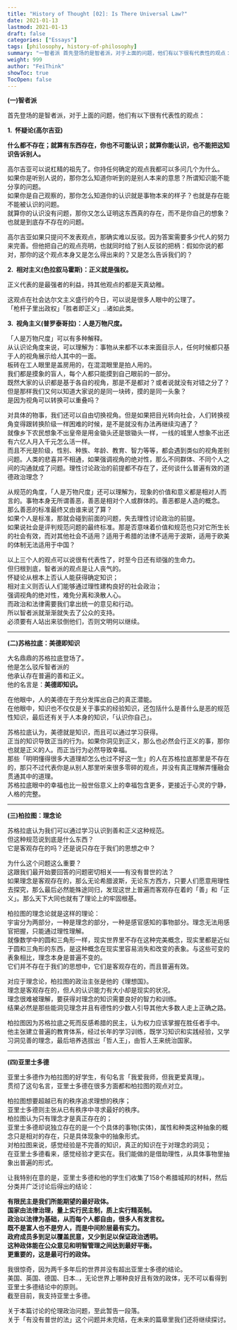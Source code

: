 ```yaml
---
title: "History of Thought [02]: Is There Universal Law?"
date: 2021-01-13
lastmod: 2021-01-13
draft: false
categories: ["Essays"]
tags: [philosophy, history-of-philosophy]
summary: "一智者派 首先登场的是智者派，对于上面的问题，他们有以下很有代表性的观点： 1. 怀疑论高尔吉亚 什么都不存在；就算有东西存在，你也不可能认识；就算你能认识，也不能把这知识告诉别人。..."
weight: 999
author: "FeiThink"
showToc: true
TocOpen: false
---
```




**(一)智者派**

首先登场的是智者派，对于上面的问题，他们有以下很有代表性的观点：

**1.  怀疑论(高尔吉亚)**

**什么都不存在；就算有东西存在，你也不可能认识；就算你能认识，也不能把这知识告诉别人。**

高尔吉亚可以说杠精的祖先了。你持任何确定的观点我都可以多问几个为什么。  
如果你是听别人说的，那你怎么知道你听到的是别人本来的意思？所谓知识能不能分享的问题。  
如果你是自己观察的，那你怎么知道你的认识就是事物本来的样子？也就是存在能不能被认识的问题。  
就算你的认识没有问题，那你又怎么证明这东西真的存在，而不是你自己的想象？也就是到底存不存在的问题。

高尔吉亚如果只提问不发表观点，那确实难以反驳。因为答案需要多少代人的努力来完善。但他把自己的观点亮明，也就同时给了别人反驳的把柄：假如你说的都对，那你的这个观点本身又是怎么得出来的？又是怎么告诉我们的？

**2.  相对主义(色拉叙马霍斯)：正义就是强权。**

正义代表的是最强者的利益，持其他观点的都是天真幼稚。

这观点在社会达尔文主义盛行的今日，可以说是很多人眼中的公理了。  
「枪杆子里出政权」「胜者即正义」..诸如此类。

**3.  视角主义(普罗泰哥拉)：人是万物尺度。**

「人是万物尺度」可以有多种解释。  
从认识论角度来说，可以理解为：事物从来都不以本来面目示人，任何时候都只基于人的视角展示给人其中的一面。  
板砖在工人眼里是盖房用的，在混混眼里是拍人用的。  
我们都是摸象的盲人，每个人都只能摸到自己眼前的一部分。  
既然大家的认识都是基于各自的视角，那是不是都对？或者说就没有对错之分了？  
但是那样我们又何以知道大家说的是同一块砖，摸的是同一头象？  
是因为视角可以转换可以重叠吗？

对具体的物事，我们还可以自由切换视角。但是如果把目光转向社会，人们转换视角变得跟转换阶级一样困难的时候，是不是就没有办法再继续沟通了？  
就像乡下农民想象不出皇帝是用金锄头还是银锄头一样，一线的城里人想象不出还有六亿人月入千元怎么活一样。  
而且不光是阶级，性别、种族、年龄、教育、智力等等，都会遇到类似的视角差别问题。人类的悲喜并不相通，如果强调视角的绝对性，那么不同群体、不同个人之间的沟通就成了问题。理性讨论政治的前提都不存在了，还何谈什么普遍有效的道德政治理念？

从规范的角度，「人是万物尺度」还可以理解为，现象的价值和意义都是相对人而言的。事物本身无所谓善恶，善恶是相对个人或群体的。善恶都是人造的概念。  
那么善恶的标准最终又由谁来说了算？  
如果个人是标准，那就会碰到前面的问题，失去理性讨论政治的前提。  
如果说社会是评判规范问题的最终标准。那是否意味着价值和规范也只对它所生长的社会有效，而对其他社会不适用？适用于希腊的法律不适用于波斯，适用于欧美的体制无法适用于中国？

以上三个人的观点可以说很有代表性了，时至今日还有顽强的生命力。  
但归根到底，智者派的观点是让人丧气的。  
怀疑论从根本上否认人能获得确定知识；  
相对主义则否认人们能够通过理性建构良好的社会政治；  
强调视角的绝对性，难免分离和涣散人心。  
而政治和法律需要我们拿出统一的意见和行动。  
所以智者派就渐渐就失去了公众的支持。  
必须要有人站出来驳倒他们，否则文明何以继续。

---

**(二)苏格拉底：美德即知识**

大名鼎鼎的苏格拉底登场了。  
他是怎么驳斥智者派的  
他承认存在普遍的善和正义。  
他的名言是：**美德即知识。**

在他眼中，人的美德在于充分发挥出自己的真正潜能。  
在他眼中，知识也不仅仅是关于事实的经验知识，还包括什么是善什么是恶的规范性知识，最后还有关于人本身的知识，「认识你自己」。

苏格拉底认为，美德就是知识，而且可以通过学习获得。  
正当的知识导致正当的行为。如果你洞见到正义，那么也必然会行正义的事，那你也就是正义的人。而正当行为必然导致幸福。  
那些「明明懂得很多大道理却怎么也过不好这一生」的人在苏格拉底那里是不存在的，那只不过代表你是从别人那里听来很多零碎的观点，并没有真正理解弄懂融会贯通其中的道理。  
苏格拉底眼中的幸福也比一般世俗意义上的幸福包含更多，更接近于心灵的宁静，人格的完整。

---

**(三)柏拉图：理念论**

苏格拉底认为我们可以通过学习认识到善和正义这种规范。  
但这种规范说到底是什么东西？  
它是客观存在的吗？还是说只存在于我们的思想之中？

为什么这个问题这么重要？  
这跟我们最开始要回答的问题密切相关——有没有普世的法？  
如果理念是客观存在的，那么无论希腊波斯，无论东方西方，只要人们愿意用理性去探究，那么最后必然能殊途同归，发现这世上普遍而客观存在着的「善」和「正义」。那么天下大同也就有了理论上的牢固根基。

柏拉图的理念论就是这样的理论：  
宇宙分为两部分，一种是理念的部分，一种是感官感知的事物部分。理念无法用感官把握，只能通过理性理解。  
就像数学中的圆和三角形一样，现实世界里不存在这种完美概念，现实里都是近似于圆和三角形的东西，是这种概念在现实里容易消失和改变的表象。与这些可变的表象相比，理念本身是普遍不变的。  
它们并不存在于我们的思想中，它们是客观存在的，而且普遍有效。

对应于理念论，柏拉图的政治主张是他的《理想国》。  
理念是客观存在的，但人的认识能力有大小却是现实的状况。  
理念很难被理解，要获得对理念的知识需要良好的智力和训练。  
结果必然是那些能洞见理念并且有德性的少数人引导其他大多数人走上正确之路。

柏拉图因为苏格拉底之死而反感希腊的民主，认为权力应该掌握在胜任者手中。  
他主张建立普遍的教育体系，经过长年的学习训练，既学习知识和实践经验，又学习洞见善的理念，最后培养选拔出「哲人王」，由哲人王来统治国家。

---

**(四)亚里士多德**

亚里士多德作为柏拉图的好学生，有句名言「我爱我师，但我更爱真理」。  
贯彻了这句名言，亚里士多德在很多方面都和柏拉图的观点对立。

柏拉图想要超越已有的秩序追求理想的秩序；  
亚里士多德则主张从已有秩序中寻求最好的秩序。  
柏拉图认为只有理念才是真正存在的；  
亚里士多德却说独立存在的是一个个具体的事物(实体)，属性和种类这种抽象的概念只是相对的存在，只是具体现象中的抽象形式。  
对柏拉图来说，感觉经验是不完善的知识，真正的知识在于对理念的洞见；  
在亚里士多德看来，感觉经验才更实在。我们能做的是借助理性，从具体事物里抽象出普遍的形式。

让我特别在意的是，亚里士多德和他的学生们收集了158个希腊城邦的材料，然后分类并广泛讨论后得出的结论：

**有限民主是我们所能期望的最好政体。**  
**国家由法律治理，量上实行民主制，质上实行精英制。**  
**政治以法律为基础，从而每个人都自由，很多人有发言权。**  
**既不是富人也不是穷人，而是中间阶层最有实力。**  
**政府成员多到足以覆盖民意，又少到足以保证政治透明。**  
**这种政体能在公众意见和明智管理之间达到最好平衡。**  
**更重要的，这是最可行的政体。**

我很惊奇，因为两千多年后的世界并没有超出亚里士多德的结论。  
美国、英国、德国、日本..，无论世界上哪种良好且有效的政体，无不可以看得到亚里士多德结论中的原则。  
截至目前，我支持亚里士多德。

关于本篇讨论的伦理政治问题，至此暂告一段落。  
关于「有没有普世的法」这个问题并未完结，在未来的篇章里我们还将继续探讨。
